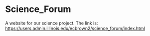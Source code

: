 # Science_Forum
A website for our science project.
The link is: https://users.admin.illinois.edu/ecbrown2/science_forum/index.html
